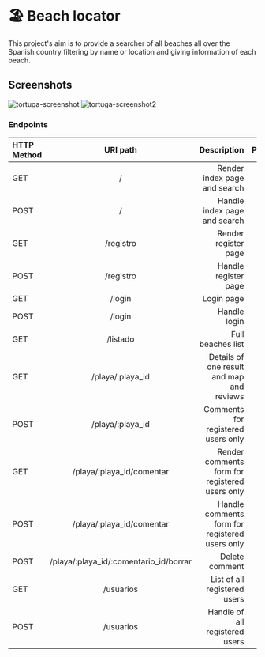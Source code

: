 # 🏖️ Beach locator

This project's aim is to provide a searcher of all beaches all over the Spanish country filtering by name or location and giving information of each beach.

## Screenshots
![tortuga-screenshot](https://user-images.githubusercontent.com/95500908/159769583-a99d632d-c720-4b8f-8cb3-4a054833b52c.jpg)
![tortuga-screenshot2](https://user-images.githubusercontent.com/95500908/159769596-d2e629f0-e882-41f9-81ce-c1a9ca7adaa7.jpg)

### Endpoints
| HTTP Method | URI path            | Description      |      Protected |
| :---         |   :---:            |          ---:    |           ---: |
| GET          | /                  | Render index page and search   |          |
| POST         | /                  | Handle index page and search   |          |
| GET          | /registro          | Render register page   |    |
| POST         | /registro          | Handle register page   |    |
| GET          | /login             | Login page                          |    |
| POST         | /login             | Handle login   |    |
| GET          | /listado | Full beaches list   |    |
| GET          | /playa/:playa_id   | Details of one result and map and reviews   |    |
| POST         |/playa/:playa_id    | Comments for registered users only  |    |
| GET          | /playa/:playa_id/comentar   | Render comments form for registered users only   |  Yes  |
| POST         | /playa/:playa_id/comentar   | Handle comments form for registered users only   |  Yes  |
| POST         | /playa/:playa_id/:comentario_id/borrar   | Delete comment   | Yes   |
| GET          | /usuarios  | List of all registered users   | Yes   |
| POST         | /usuarios  | Handle of all registered users   | Yes   |



